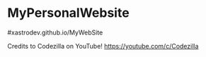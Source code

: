 # MyPersonalWebsite

#xastrodev.github.io/MyWebSite

Credits to Codezilla on YouTube! https://youtube.com/c/Codezilla
